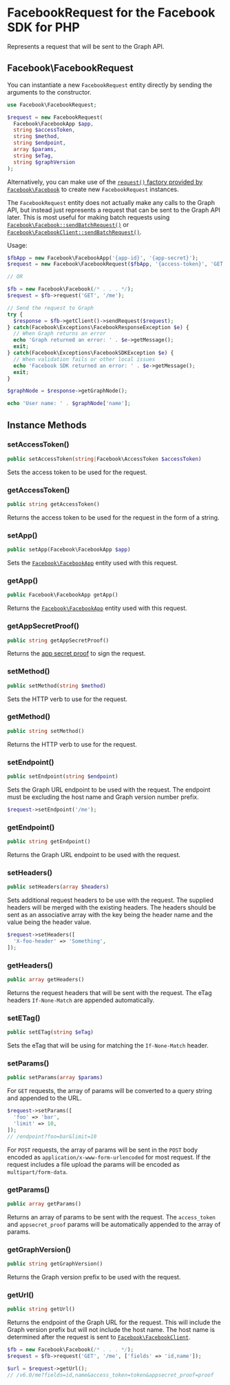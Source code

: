 # FacebookRequest for the Facebook SDK for PHP

Represents a request that will be sent to the Graph API.

## Facebook\FacebookRequest

You can instantiate a new `FacebookRequest` entity directly by sending the arguments to the constructor.

```php
use Facebook\FacebookRequest;

$request = new FacebookRequest(
  Facebook\FacebookApp $app,
  string $accessToken,
  string $method,
  string $endpoint,
  array $params,
  string $eTag,
  string $graphVersion
);
```

Alternatively, you can make use of the [`request()` factory provided by `Facebook\Facebook`](Facebook.md#request) to create new `FacebookRequest` instances.

The `FacebookRequest` entity does not actually make any calls to the Graph API, but instead just represents a request that can be sent to the Graph API later. This is most useful for making batch requests using [`Facebook\Facebook::sendBatchRequest()`](Facebook.md#sendbatchrequest) or [`Facebook\FacebookClient::sendBatchRequest()`](FacebookClient.md#sendbatchrequest).

Usage:

```php
$fbApp = new Facebook\FacebookApp('{app-id}', '{app-secret}');
$request = new Facebook\FacebookRequest($fbApp, '{access-token}', 'GET', '/me');

// OR

$fb = new Facebook\Facebook(/* . . . */);
$request = $fb->request('GET', '/me');

// Send the request to Graph
try {
  $response = $fb->getClient()->sendRequest($request);
} catch(Facebook\Exceptions\FacebookResponseException $e) {
  // When Graph returns an error
  echo 'Graph returned an error: ' . $e->getMessage();
  exit;
} catch(Facebook\Exceptions\FacebookSDKException $e) {
  // When validation fails or other local issues
  echo 'Facebook SDK returned an error: ' . $e->getMessage();
  exit;
}

$graphNode = $response->getGraphNode();

echo 'User name: ' . $graphNode['name'];
```

## Instance Methods

### setAccessToken()
```php
public setAccessToken(string|Facebook\AccessToken $accessToken)
```
Sets the access token to be used for the request.

### getAccessToken()
```php
public string getAccessToken()
```
Returns the access token to be used for the request in the form of a string.

### setApp()
```php
public setApp(Facebook\FacebookApp $app)
```
Sets the [`Facebook\FacebookApp`](FacebookApp.md) entity used with this request.

### getApp()
```php
public Facebook\FacebookApp getApp()
```
Returns the [`Facebook\FacebookApp`](FacebookApp.md) entity used with this request.

### getAppSecretProof()
```php
public string getAppSecretProof()
```
Returns the [app secret proof](https://developers.facebook.com/docs/graph-api/securing-requests/#appsecret_proof) to sign the request.

### setMethod()
```php
public setMethod(string $method)
```
Sets the HTTP verb to use for the request.

### getMethod()
```php
public string setMethod()
```
Returns the HTTP verb to use for the request.

### setEndpoint()
```php
public setEndpoint(string $endpoint)
```
Sets the Graph URL endpoint to be used with the request. The endpoint must be excluding the host name and Graph version number prefix.

```php
$request->setEndpoint('/me');
```

### getEndpoint()
```php
public string getEndpoint()
```
Returns the Graph URL endpoint to be used with the request.

### setHeaders()
```php
public setHeaders(array $headers)
```
Sets additional request headers to be use with the request. The supplied headers will be merged with the existing headers. The headers should be sent as an associative array with the key being the header name and the value being the header value.

```php
$request->setHeaders([
  'X-foo-header' => 'Something',
]);
```

### getHeaders()
```php
public array getHeaders()
```
Returns the request headers that will be sent with the request. The eTag headers `If-None-Match` are appended automatically.

### setETag()
```php
public setETag(string $eTag)
```
Sets the eTag that will be using for matching the `If-None-Match` header.

### setParams()
```php
public setParams(array $params)
```
For `GET` requests, the array of params will be converted to a query string and appended to the URL.

```php
$request->setParams([
  'foo' => 'bar',
  'limit' => 10,
]);
// /endpoint?foo=bar&limit=10
```

For `POST` requests, the array of params will be sent in the `POST` body encoded as `application/x-www-form-urlencoded` for most request. If the request includes a file upload the params will be encoded as `multipart/form-data`.

### getParams()
```php
public array getParams()
```
Returns an array of params to be sent with the request. The `access_token` and `appsecret_proof` params will be automatically appended to the array of params.

### getGraphVersion()
```php
public string getGraphVersion()
```
Returns the Graph version prefix to be used with the request.

### getUrl()
```php
public string getUrl()
```
Returns the endpoint of the Graph URL for the request. This will include the Graph version prefix but will not include the host name. The host name is determined after the request is sent to [`Facebook\FacebookClient`](FacebookClient.md).

```php
$fb = new Facebook\Facebook(/* . . . */);
$request = $fb->request('GET', '/me', ['fields' => 'id,name']);

$url = $request->getUrl();
// /v6.0/me?fields=id,name&access_token=token&appsecret_proof=proof
```
